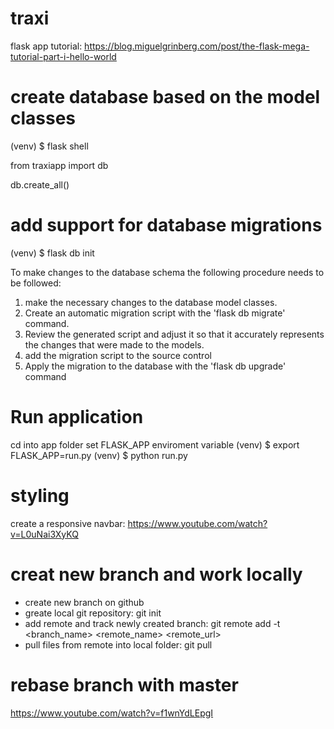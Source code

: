 # traxi

flask app tutorial:
https://blog.miguelgrinberg.com/post/the-flask-mega-tutorial-part-i-hello-world 

# create database based on the model classes
(venv) $ flask shell

from traxiapp import db

db.create_all()

# add support for database migrations
(venv) $ flask db init

To make changes to the database schema the following procedure needs to be followed:
1. make the necessary changes to the database model classes.
2. Create an automatic migration script with the 'flask db migrate' command.
3. Review the generated script and adjust it so that it accurately represents the changes that were made to the models.
4. add the migration script to the source control
5. Apply the migration to the database with the 'flask db upgrade' command


# Run application
cd into app folder
set FLASK_APP enviroment variable
(venv) $ export FLASK_APP=run.py
(venv) $ python run.py


# styling
create a responsive navbar:
https://www.youtube.com/watch?v=L0uNai3XyKQ 

# creat new branch and work locally
- create new branch on github
- greate local git repository: git init
- add remote and track newly created branch: git remote add -t <branch_name> <remote_name> <remote_url>
- pull files from remote into local folder: git pull

# rebase branch with master
https://www.youtube.com/watch?v=f1wnYdLEpgI 
